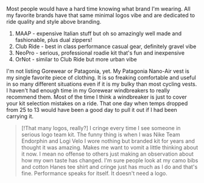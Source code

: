 Most people would have a hard time knowing what brand I'm wearing. All my favorite brands have that same minimal logos vibe and are dedicated to ride quality and style above branding.

1. MAAP - expensive Italian stuff but oh so amazingly well made and fashionable, plus dual zippers!
2. Club Ride - best in class performance casual gear, definitely gravel vibe
3. NeoPro - serious, professional roadie kit that's fun and inexpensive
4. OrNot - similar to Club Ride but more urban vibe

I'm not listing Gorewear or Patagonia, yet. My Patagonia Nano-Air vest is my single favorite piece of clothing. It is so freaking comfortable and useful in so many different situations even if it is my bulky than most cycling vests. I haven't had enough time in my Gorewear windbreakers to really recommend them. Most of the time I think a windbreaker is just to cover your kit selection mistakes on a ride. That one day when temps dropped from 25 to 13 would have been a good day to pull it out if I had been carrying it.

> [!That many logos, really?]
> I cringe every time I see someone in serious logo team kit. The funny thing is when I was Nike Team Endorphin and Logi Velo I wore nothing but branded kit for years and thought it was amazing. Makes me want to vomit a little thinking about it now. I mean no offense to others just making an observation about how my own taste has changed. I'm sure people look at my camo bibs and cotton Hanes tee shirt and cringe just has much as I do and that's fine. Performance speaks for itself. It doesn't need a logo.